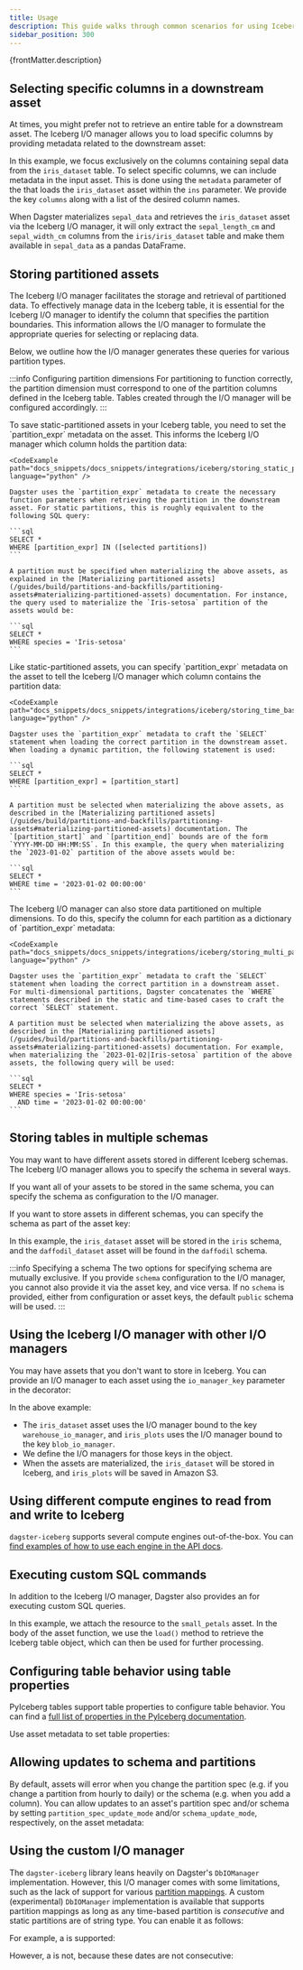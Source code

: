 ```yaml
---
title: Usage
description: This guide walks through common scenarios for using Iceberg with Dagster.
sidebar_position: 300
---
```


<p>{frontMatter.description}</p>

## Selecting specific columns in a downstream asset

At times, you might prefer not to retrieve an entire table for a downstream asset. The Iceberg I/O manager allows you to load specific columns by providing metadata related to the downstream asset:

<CodeExample path="docs_snippets/docs_snippets/integrations/iceberg/selecting_columns.py" language="python" />

In this example, we focus exclusively on the columns containing sepal data from the `iris_dataset` table. To select specific columns, we can include metadata in the input asset. This is done using the `metadata` parameter of the <PyObject section="assets" module="dagster" object="AssetIn" /> that loads the `iris_dataset` asset within the `ins` parameter. We provide the key `columns` along with a list of the desired column names.

When Dagster materializes `sepal_data` and retrieves the `iris_dataset` asset via the Iceberg I/O manager, it will only extract the `sepal_length_cm` and `sepal_width_cm` columns from the `iris/iris_dataset` table and make them available in `sepal_data` as a pandas DataFrame.

## Storing partitioned assets

The Iceberg I/O manager facilitates the storage and retrieval of partitioned data. To effectively manage data in the Iceberg table, it is essential for the Iceberg I/O manager to identify the column that specifies the partition boundaries. This information allows the I/O manager to formulate the appropriate queries for selecting or replacing data.

Below, we outline how the I/O manager generates these queries for various partition types.

:::info Configuring partition dimensions
For partitioning to function correctly, the partition dimension must correspond to one of the partition columns defined in the Iceberg table. Tables created through the I/O manager will be configured accordingly.
:::

<Tabs>
  <TabItem value="static" label="Static partitions">
    To save static-partitioned assets in your Iceberg table, you need to set the `partition_expr` metadata on the asset. This informs the Iceberg I/O manager which column holds the partition data:

    <CodeExample path="docs_snippets/docs_snippets/integrations/iceberg/storing_static_partitions.py" language="python" />

    Dagster uses the `partition_expr` metadata to create the necessary function parameters when retrieving the partition in the downstream asset. For static partitions, this is roughly equivalent to the following SQL query:

    ```sql
    SELECT *
    WHERE [partition_expr] IN ([selected partitions])
    ```

    A partition must be specified when materializing the above assets, as explained in the [Materializing partitioned assets](/guides/build/partitions-and-backfills/partitioning-assets#materializing-partitioned-assets) documentation. For instance, the query used to materialize the `Iris-setosa` partition of the assets would be:

    ```sql
    SELECT *
    WHERE species = 'Iris-setosa'
    ```

  </TabItem>
  <TabItem value="time" label="Time-based partitions">
    Like static-partitioned assets, you can specify `partition_expr` metadata on the asset to tell the Iceberg I/O manager which column contains the partition data:

    <CodeExample path="docs_snippets/docs_snippets/integrations/iceberg/storing_time_based_partitions.py" language="python" />

    Dagster uses the `partition_expr` metadata to craft the `SELECT` statement when loading the correct partition in the downstream asset. When loading a dynamic partition, the following statement is used:

    ```sql
    SELECT *
    WHERE [partition_expr] = [partition_start]
    ```

    A partition must be selected when materializing the above assets, as described in the [Materializing partitioned assets](/guides/build/partitions-and-backfills/partitioning-assets#materializing-partitioned-assets) documentation. The `[partition_start]` and `[partition_end]` bounds are of the form `YYYY-MM-DD HH:MM:SS`. In this example, the query when materializing the `2023-01-02` partition of the above assets would be:

    ```sql
    SELECT *
    WHERE time = '2023-01-02 00:00:00'
    ```

  </TabItem>
  <TabItem value="multi" label="Multi-dimensional partitions">
    The Iceberg I/O manager can also store data partitioned on multiple dimensions. To do this, specify the column for each partition as a dictionary of `partition_expr` metadata:

    <CodeExample path="docs_snippets/docs_snippets/integrations/iceberg/storing_multi_partitions.py" language="python" />

    Dagster uses the `partition_expr` metadata to craft the `SELECT` statement when loading the correct partition in a downstream asset. For multi-dimensional partitions, Dagster concatenates the `WHERE` statements described in the static and time-based cases to craft the correct `SELECT` statement.

    A partition must be selected when materializing the above assets, as described in the [Materializing partitioned assets](/guides/build/partitions-and-backfills/partitioning-assets#materializing-partitioned-assets) documentation. For example, when materializing the `2023-01-02|Iris-setosa` partition of the above assets, the following query will be used:

    ```sql
    SELECT *
    WHERE species = 'Iris-setosa'
      AND time = '2023-01-02 00:00:00'
    ```

  </TabItem>
</Tabs>

## Storing tables in multiple schemas

You may want to have different assets stored in different Iceberg schemas. The Iceberg I/O manager allows you to specify the schema in several ways.

If you want all of your assets to be stored in the same schema, you can specify the schema as configuration to the I/O manager.

If you want to store assets in different schemas, you can specify the schema as part of the asset key:

<CodeExample path="docs_snippets/docs_snippets/integrations/iceberg/handling_multiple_schemas.py" language="python" />

In this example, the `iris_dataset` asset will be stored in the `iris` schema, and the `daffodil_dataset` asset will be found in the `daffodil` schema.

:::info Specifying a schema
The two options for specifying schema are mutually exclusive. If you provide
`schema` configuration to the I/O manager, you cannot also provide
it via the asset key, and vice versa. If no `schema` is provided,
either from configuration or asset keys, the default `public` schema
will be used.
:::

## Using the Iceberg I/O manager with other I/O managers

You may have assets that you don't want to store in Iceberg. You can provide an I/O manager to each asset using the `io_manager_key` parameter in the <PyObject section="assets" module="dagster" object="asset" decorator /> decorator:

<CodeExample path="docs_snippets/docs_snippets/integrations/iceberg/using_multiple_io_managers.py" language="python" />

In the above example:

- The `iris_dataset` asset uses the I/O manager bound to the key `warehouse_io_manager`, and `iris_plots` uses the I/O manager bound to the key `blob_io_manager`.
- We define the I/O managers for those keys in the <PyObject section="definitions" module="dagster" object="Definitions" /> object.
- When the assets are materialized, the `iris_dataset` will be stored in Iceberg, and `iris_plots` will be saved in Amazon S3.

## Using different compute engines to read from and write to Iceberg

`dagster-iceberg` supports several compute engines out-of-the-box. You can [find examples of how to use each engine in the API docs](/api/libraries/dagster-iceberg#io-managers).

## Executing custom SQL commands

In addition to the Iceberg I/O manager, Dagster also provides an <PyObject section="libraries" object="resource.IcebergTableResource" module="dagster_iceberg" /> for executing custom SQL queries.

<CodeExample path="docs_snippets/docs_snippets/integrations/iceberg/executing_custom_sql.py" language="python" />

In this example, we attach the resource to the `small_petals` asset. In the body of the asset function, we use the `load()` method to retrieve the Iceberg table object, which can then be used for further processing.

## Configuring table behavior using table properties

PyIceberg tables support table properties to configure table behavior. You can find a [full list of properties in the PyIceberg documentation](https://py.iceberg.apache.org/configuration).

Use asset metadata to set table properties:

<CodeExample path="docs_snippets/docs_snippets/integrations/iceberg/setting_table_properties.py" language="python" />

## Allowing updates to schema and partitions

By default, assets will error when you change the partition spec (e.g. if you change a partition from hourly to daily) or the schema (e.g. when you add a column). You can allow updates to an asset's partition spec and/or schema by setting `partition_spec_update_mode` and/or `schema_update_mode`, respectively, on the asset metadata:

<CodeExample
  path="docs_snippets/docs_snippets/integrations/iceberg/allowing_updates.py"
  startAfter="start_defining_the_asset"
  endBefore="end_defining_the_asset"
/>

## Using the custom I/O manager

The `dagster-iceberg` library leans heavily on Dagster's `DbIOManager` implementation. However, this I/O manager comes with some limitations, such as the lack of support for various [partition mappings](https://docs.dagster.io/_apidocs/partitions#partition-mapping). A custom (experimental) `DbIOManager` implementation is available that supports partition mappings as long as any time-based partition is _consecutive_ and static partitions are of string type. You can enable it as follows:

<CodeExample
  path="docs_snippets/docs_snippets/integrations/iceberg/using_custom_io_manager.py"
  startAfter="start_defining_the_io_manager"
  endBefore="end_defining_the_io_manager"
/>

For example, a <PyObject section="partitions" module="dagster" object="MultiToSingleDimensionPartitionMapping" /> is supported:

<CodeExample
  path="docs_snippets/docs_snippets/integrations/iceberg/using_custom_io_manager.py"
  startAfter="start_supported_partition_mapping"
  endBefore="end_supported_partition_mapping"
/>

However, a <PyObject section="partitions" module="dagster" object="SpecificPartitionsPartitionMapping" /> is not, because these dates are not consecutive:

<CodeExample
  path="docs_snippets/docs_snippets/integrations/iceberg/using_custom_io_manager.py"
  startAfter="start_unsupported_partition_mapping"
  endBefore="end_unsupported_partition_mapping"
/>
